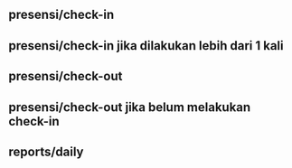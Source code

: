 ## presensi/check-in

## presensi/check-in jika dilakukan lebih dari 1 kali

## presensi/check-out

## presensi/check-out jika belum melakukan check-in

## reports/daily